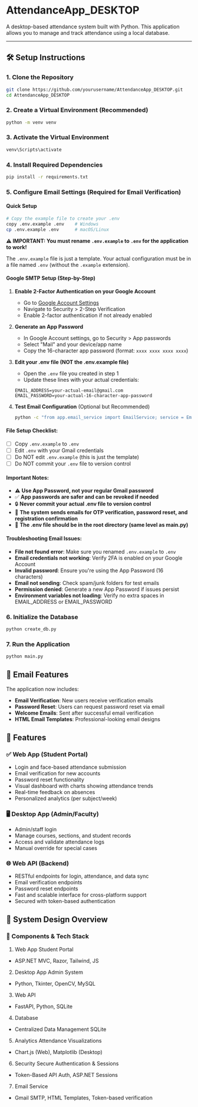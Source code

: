# AttendanceApp_DESKTOP

A desktop-based attendance system built with Python. This application allows you to manage and track attendance using a local database.

---

## 🛠 Setup Instructions

### 1. Clone the Repository

```bash
git clone https://github.com/yourusername/AttendanceApp_DESKTOP.git
cd AttendanceApp_DESKTOP
```

### 2. Create a Virtual Environment (Recommended)
```bash
python -m venv venv
```

### 3. Activate the Virtual Environment
```bash
venv\Scripts\activate
```

### 4. Install Required Dependencies
```bash
pip install -r requirements.txt
```

### 5. Configure Email Settings (Required for Email Verification)

#### Quick Setup
```bash
# Copy the example file to create your .env
copy .env.example .env    # Windows
cp .env.example .env      # macOS/Linux
```

**⚠️ IMPORTANT: You must rename `.env.example` to `.env` for the application to work!**

The `.env.example` file is just a template. Your actual configuration must be in a file named `.env` (without the `.example` extension).

#### Google SMTP Setup (Step-by-Step)

1. **Enable 2-Factor Authentication on your Google Account**
   - Go to [Google Account Settings](https://myaccount.google.com/)
   - Navigate to Security > 2-Step Verification
   - Enable 2-factor authentication if not already enabled

2. **Generate an App Password**
   - In Google Account settings, go to Security > App passwords
   - Select "Mail" and your device/app name
   - Copy the 16-character app password (format: `xxxx xxxx xxxx xxxx`)

3. **Edit your .env file (NOT the .env.example file)**
   - Open the `.env` file you created in step 1
   - Update these lines with your actual credentials:
   ```env
   EMAIL_ADDRESS=your-actual-email@gmail.com
   EMAIL_PASSWORD=your-actual-16-character-app-password
   ```

4. **Test Email Configuration** (Optional but Recommended)
   ```bash
   python -c "from app.email_service import EmailService; service = EmailService(); print(service.test_email_configuration())"
   ```

#### File Setup Checklist:
- [ ] Copy `.env.example` to `.env`
- [ ] Edit `.env` with your Gmail credentials  
- [ ] Do NOT edit `.env.example` (this is just the template)
- [ ] Do NOT commit your `.env` file to version control

#### Important Notes:
- ⚠️ **Use App Password, not your regular Gmail password**
- ✅ **App passwords are safer and can be revoked if needed**
- 🔒 **Never commit your actual .env file to version control**
- 📧 **The system sends emails for OTP verification, password reset, and registration confirmation**
- 📁 **The .env file should be in the root directory (same level as main.py)**

#### Troubleshooting Email Issues:
- **File not found error**: Make sure you renamed `.env.example` to `.env`
- **Email credentials not working**: Verify 2FA is enabled on your Google Account
- **Invalid password**: Ensure you're using the App Password (16 characters)
- **Email not sending**: Check spam/junk folders for test emails
- **Permission denied**: Generate a new App Password if issues persist
- **Environment variables not loading**: Verify no extra spaces in EMAIL_ADDRESS or EMAIL_PASSWORD

### 6. Initialize the Database
```bash
python create_db.py
```

### 7. Run the Application
```bash
python main.py
```




## 📧 Email Features

The application now includes:
- **Email Verification**: New users receive verification emails
- **Password Reset**: Users can request password reset via email
- **Welcome Emails**: Sent after successful email verification
- **HTML Email Templates**: Professional-looking email designs

## 📲 Features
### ✅ Web App (Student Portal)
- Login and face-based attendance submission
- Email verification for new accounts
- Password reset functionality
- Visual dashboard with charts showing attendance trends
- Real-time feedback on absences
- Personalized analytics (per subject/week)

### 🖥 Desktop App (Admin/Faculty)
- Admin/staff login
- Manage courses, sections, and student records
- Access and validate attendance logs
- Manual override for special cases

### 🌐 Web API (Backend)
- RESTful endpoints for login, attendance, and data sync
- Email verification endpoints
- Password reset endpoints
- Fast and scalable interface for cross-platform support
- Secured with token-based authentication

## 🎨 System Design Overview
### 🧩 Components & Tech Stack
1. Web App	Student Portal
- ASP.NET MVC, Razor, Tailwind, JS
2. Desktop App Admin System	
- Python, Tkinter, OpenCV, MySQL
3. Web API
-	FastAPI, Python, SQLite
4. Database	
- Centralized Data Management	SQLite
5. Analytics Attendance Visualizations	
- Chart.js (Web), Matplotlib (Desktop)
6. Security	Secure Authentication & Sessions	
- Token-Based API Auth, ASP.NET Sessions
7. Email Service
- Gmail SMTP, HTML Templates, Token-based verification
